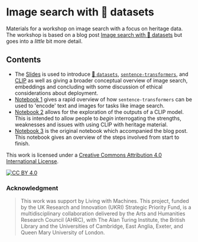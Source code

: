#  Image search with 🤗 datasets 

Materials for a workshop on image search with a focus on heritage data. The workshop is based on a blog post [Image search with 🤗 datasets](https://huggingface.co/blog/image-search-datasets) but goes into a *little* bit more detail. 

## Contents
- The [Slides](image_search.pdf) is used to introduce [🤗 `datasets`](https://huggingface.co/docs/datasets/index), [`sentence-transformers`](https://www.sbert.net/index.html), and [CLIP](https://openai.com/blog/clip/) as well as giving a broader conceptual overview of image search, embeddings and concluding with some discussion of ethical considerations about deployment. 
- [Notebook 1](01_sentence-transformers-intro.ipynb) gives a rapid overview of how `sentence-transformers` can be used to 'encode' text and images for tasks like image search. 
- [Notebook 2](02_image_search_demo.ipynb) allows for the exploration of the outputs of a CLIP model. This is intended to allow people to *begin* interrogating the strengths, weaknesses and issues with using CLIP with heritage material. 
- [Notebook 3](03_hf_blog_image_search.ipynb) is the original notebook which accompanied the blog post. This notebook gives an overview of the steps involved from start to finish. 



This work is licensed under a
[Creative Commons Attribution 4.0 International License][cc-by].

[![CC BY 4.0][cc-by-image]][cc-by]

[cc-by]: http://creativecommons.org/licenses/by/4.0/
[cc-by-image]: https://i.creativecommons.org/l/by/4.0/88x31.png
[cc-by-shield]: https://img.shields.io/badge/License-CC%20BY%204.0-lightgrey.svg


### Acknowledgment

> This work was support by Living with Machines. This project, funded by the UK Research and Innovation (UKRI) Strategic Priority Fund, is a multidisciplinary collaboration delivered by the Arts and Humanities Research Council (AHRC), with The Alan Turing Institute, the British Library and the Universities of Cambridge, East Anglia, Exeter, and Queen Mary University of London.
